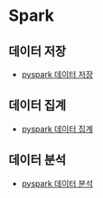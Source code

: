 
# Spark
## 데이터 저장
- [pyspark 데이터 저장](./pyspark_데이터저장.md)

## 데이터 집계
- [pyspark 데이터 집계](./pyspark_데이터집계.md)

## 데이터 분석
- [pyspark 데이터 분석](./pyspark_데이터분석.md)
